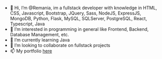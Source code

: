 - 👋 Hi, I’m @Remania, im a fullstack developer with knowledge in HTML, CSS, Javascript, Bootstrap, JQuery, Sass, NodeJS, ExpressJS, MongoDB, Python, Flask, MySQL, SQLServer, PostgreSQL, React, Typescript, Java
- 👀 I’m interested in programming in general like Frontend, Backend, Database Management, etc.
- 🌱 I’m currently learning Java
- 💞️ I’m looking to collaborate on fullstack projects
- 📫 My portfolio <a href="https://remaniaportfolio.netlify.app/" target="_blank">here</a>

<!---
Remania/Remania is a ✨ special ✨ repository because its `README.md` (this file) appears on your GitHub profile.
You can click the Preview link to take a look at your changes.
--->
